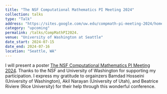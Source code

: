 ```yaml
---
title: "The NSF Computational Mathematics PI Meeting 2024"
collection: talks
type: "Talk"
address: "https://sites.google.com/uw.edu/compmath-pi-meeting-2024/home"
category: "upcoming"
permalink: /talks/CompMathPI2024.
venue: "University of Washington at Seattle"
date_start: 2024-07-15
date_end: 2024-07-16
location: "Seattle, WA"
---
```


I will present a poster [The NSF Computational Mathematics PI Meeting 2024](https://sites.google.com/uw.edu/compmath-pi-meeting-2024/home).
Thanks to the NSF and University of Washington for supporting my participation. I express my gratitude to orgainzers Bamdad Hosseini 
(University of Washington), Akil Narayan (University of Utah), and Beatrice Riviere (Rice University) for their help through this wonderful conference.

